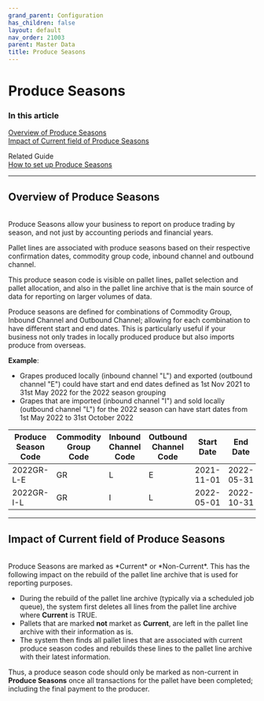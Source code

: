 ```yaml
---
grand_parent: Configuration
has_children: false
layout: default
nav_order: 21003
parent: Master Data
title: Produce Seasons
---
```


# Produce Seasons

### In this article

[Overview of Produce Seasons](#overview-of-produce-seasons)  
[Impact of Current field of Produce Seasons](#impact-of-current-field-of-produce-seasons)


Related Guide
<br/>
[How to set up Produce Seasons](/articles/Configuration/Master%20Data/Guides/How%20to%20set%20up%20Produce%20Seasons)

---
## Overview of Produce Seasons
<br/>
Produce Seasons allow your business to report on produce trading by season, and not just by accounting periods and financial years.

Pallet lines are associated with produce seasons based on their respective confirmation dates, commodity group code, inbound channel and outbound channel.

This produce season code is visible on pallet lines, pallet selection and pallet allocation, and also in the pallet line archive that is the main source of data for reporting on larger volumes of data.

Produce seasons are defined for combinations of Commodity Group, Inbound Channel and Outbound Channel; allowing for each combination to have different start and end dates. This is particularly useful if your business not only trades in locally produced produce but also imports produce from overseas.

**Example**:

* Grapes produced locally (inbound channel "L") and exported (outbound channel "E") could have start and end dates defined as 1st Nov 2021 to 31st May 2022 for the 2022 season grouping
* Grapes that are imported (inbound channel "I") and sold locally (outbound channel "L") for the 2022 season can have start dates from 1st May 2022 to 31st October 2022

| **Produce Season Code** | **Commodity Group Code** | **Inbound Channel Code** | **Outbound Channel Code** | **Start Date** | **End Date** |
| --- | --- | --- | --- | --- | --- |
| 2022GR-L-E | GR | L | E | 2021-11-01 | 2022-05-31 |
| 2022GR-I-L | GR | I | L | 2022-05-01 | 2022-10-31 |


---
## Impact of **Current** field of Produce Seasons
<br/>
Produce Seasons are marked as *Current* or *Non-Current*. This has the following impact on the rebuild of the pallet line archive that is used for reporting purposes.

* During the rebuild of the pallet line archive (typically via a scheduled job queue), the system first deletes all lines from the pallet line archive where **Current** is TRUE.
* Pallets that are marked **not** market as **Current**, are left in the pallet line archive with their information as is.
* The system then finds all pallet lines that are associated with current produce season codes and rebuilds these lines to the pallet line archive with their latest information.

Thus, a produce season code should only be marked as non-current in **Produce Seasons** once all transactions for the pallet have been completed; including the final payment to the producer.